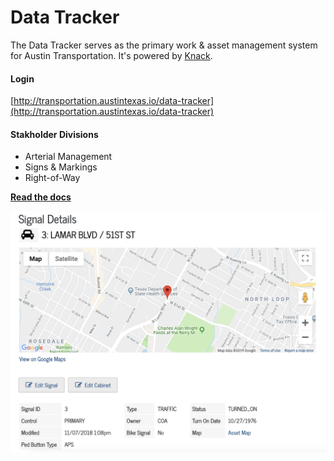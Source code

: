 # Data Tracker
The Data Tracker serves as the primary work & asset management system for Austin Transportation. It's powered by [Knack](http://knack.com).

#### Login

[http://transportation.austintexas.io/data-tracker](http://transportation.austintexas.io/data-tracker)

#### Stakholder Divisions
- Arterial Management
- Signs & Markings
- Right-of-Way

**[Read the docs](https://github.com/cityofaustin/transportation-data-tracker/tree/master/docs)**

![signal details](media/data-tracker-signal-screenshot.png)
